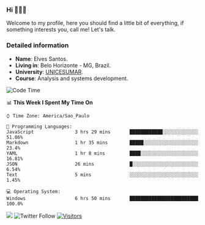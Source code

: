 


### Hi 🙋🏽‍♂️

Welcome to my profile, here you should find a little bit of everything, if something interests you, call me! Let's talk.

### Detailed information

* **Name**: Elves Santos.
* **Living in**: Belo Horizonte - MG, Brazil.
* **University**: [UNICESUMAR](https://venhaparaunicesumar.com.br/pos-graduacao).
* **Course**: Analysis and systems development.

<!--START_SECTION:waka-->
![Code Time](http://img.shields.io/badge/Code%20Time-11%20hrs%2024%20mins-blue)

📊 **This Week I Spent My Time On** 

```text
⌚︎ Time Zone: America/Sao_Paulo

💬 Programming Languages: 
JavaScript               3 hrs 29 mins       ████████████░░░░░░░░░░░░░   51.06% 
Markdown                 1 hr 35 mins        █████░░░░░░░░░░░░░░░░░░░░   23.4% 
YAML                     1 hr 8 mins         ████░░░░░░░░░░░░░░░░░░░░░   16.81% 
JSON                     26 mins             █░░░░░░░░░░░░░░░░░░░░░░░░   6.54% 
Text                     5 mins              ░░░░░░░░░░░░░░░░░░░░░░░░░   1.45%

💻 Operating System: 
Windows                  6 hrs 50 mins       █████████████████████████   100.0%

```


<!--END_SECTION:waka-->


<a href="https://www.linkedin.com/in/e1vescmd/"  target="_blank"><img src="https://img.shields.io/badge/-LinkedIn-%230077B5?style=for-the-badge&logo=linkedin&logoColor=white" target="_blank"></a>
![Twitter Follow](https://img.shields.io/twitter/follow/e1vescmd?color=00aced&label=Twitter&style=for-the-badge)
[![Visitors](https://api.visitorbadge.io/api/visitors?path=https%3A%2F%2Fgithub.com%2Fe1vescmd&labelColor=%23697689&countColor=%23d9e3f0)](https://visitorbadge.io/status?path=https%3A%2F%2Fgithub.com%2Fe1vescmd)
